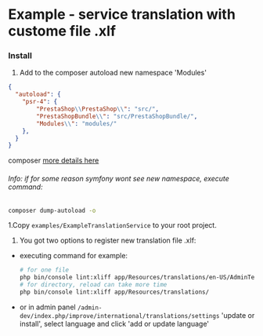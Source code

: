# Example - service translation  with custome file .xlf

### Install

1. Add to the composer autoload new namespace 'Modules'
  ```json
  {
    "autoload": {
      "psr-4": {
          "PrestaShop\\PrestaShop\\": "src/",
          "PrestaShopBundle\\": "src/PrestaShopBundle/",
          "Modules\\": "modules/"
      },
    }
  }
  ```
  composer [more details here](https://getcomposer.org/doc/01-basic-usage.md)
  ###### Info: if for some reason symfony wont see new namespace, execute command:
  ```bash
  composer dump-autoload -o
  ```
1.Copy `examples/ExampleTranslationService` to your root project.

1. You got two options to register new translation file .xlf:
  * executing command for example:
    ```bash
    # for one file
    php bin/console lint:xliff app/Resources/translations/en-US/AdminText.en-US.xlf
    # for directory, reload can take more time
    php bin/console lint:xliff app/Resources/translations/
    ```
  * or in admin panel `/admin-dev/index.php/improve/international/translations/settings`  'update or install', select language and click 'add or update language'
